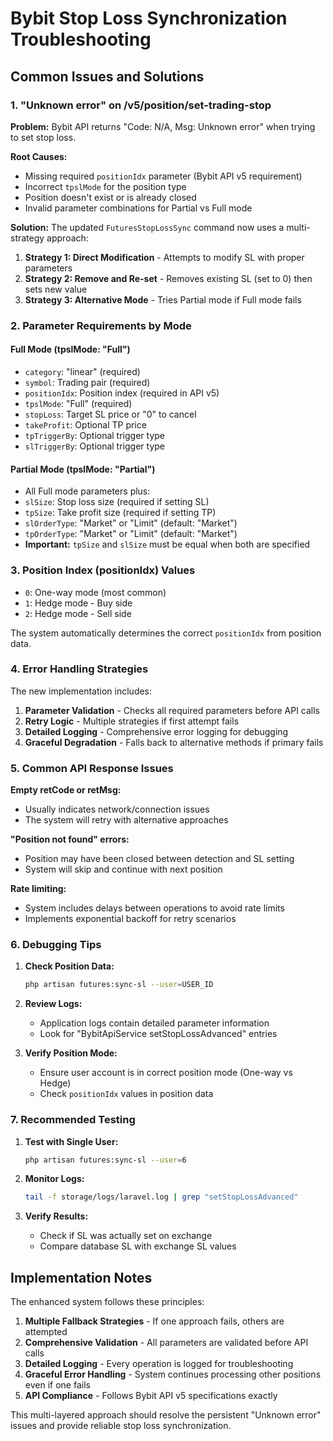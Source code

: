 # Bybit Stop Loss Synchronization Troubleshooting

## Common Issues and Solutions

### 1. "Unknown error" on /v5/position/set-trading-stop

**Problem:** Bybit API returns "Code: N/A, Msg: Unknown error" when trying to set stop loss.

**Root Causes:**
- Missing required `positionIdx` parameter (Bybit API v5 requirement)
- Incorrect `tpslMode` for the position type
- Position doesn't exist or is already closed
- Invalid parameter combinations for Partial vs Full mode

**Solution:** The updated `FuturesStopLossSync` command now uses a multi-strategy approach:

1. **Strategy 1: Direct Modification** - Attempts to modify SL with proper parameters
2. **Strategy 2: Remove and Re-set** - Removes existing SL (set to 0) then sets new value
3. **Strategy 3: Alternative Mode** - Tries Partial mode if Full mode fails

### 2. Parameter Requirements by Mode

#### Full Mode (tpslMode: "Full")
- `category`: "linear" (required)
- `symbol`: Trading pair (required)
- `positionIdx`: Position index (required in API v5)
- `tpslMode`: "Full" (required)
- `stopLoss`: Target SL price or "0" to cancel
- `takeProfit`: Optional TP price
- `tpTriggerBy`: Optional trigger type
- `slTriggerBy`: Optional trigger type

#### Partial Mode (tpslMode: "Partial")
- All Full mode parameters plus:
- `slSize`: Stop loss size (required if setting SL)
- `tpSize`: Take profit size (required if setting TP)
- `slOrderType`: "Market" or "Limit" (default: "Market")
- `tpOrderType`: "Market" or "Limit" (default: "Market")
- **Important:** `tpSize` and `slSize` must be equal when both are specified

### 3. Position Index (positionIdx) Values

- `0`: One-way mode (most common)
- `1`: Hedge mode - Buy side
- `2`: Hedge mode - Sell side

The system automatically determines the correct `positionIdx` from position data.

### 4. Error Handling Strategies

The new implementation includes:

1. **Parameter Validation** - Checks all required parameters before API calls
2. **Retry Logic** - Multiple strategies if first attempt fails
3. **Detailed Logging** - Comprehensive error logging for debugging
4. **Graceful Degradation** - Falls back to alternative methods if primary fails

### 5. Common API Response Issues

**Empty retCode or retMsg:**
- Usually indicates network/connection issues
- The system will retry with alternative approaches

**"Position not found" errors:**
- Position may have been closed between detection and SL setting
- System will skip and continue with next position

**Rate limiting:**
- System includes delays between operations to avoid rate limits
- Implements exponential backoff for retry scenarios

### 6. Debugging Tips

1. **Check Position Data:**
   ```bash
   php artisan futures:sync-sl --user=USER_ID
   ```

2. **Review Logs:**
   - Application logs contain detailed parameter information
   - Look for "BybitApiService setStopLossAdvanced" entries

3. **Verify Position Mode:**
   - Ensure user account is in correct position mode (One-way vs Hedge)
   - Check `positionIdx` values in position data

### 7. Recommended Testing

1. **Test with Single User:**
   ```bash
   php artisan futures:sync-sl --user=6
   ```

2. **Monitor Logs:**
   ```bash
   tail -f storage/logs/laravel.log | grep "setStopLossAdvanced"
   ```

3. **Verify Results:**
   - Check if SL was actually set on exchange
   - Compare database SL with exchange SL values

## Implementation Notes

The enhanced system follows these principles:

1. **Multiple Fallback Strategies** - If one approach fails, others are attempted
2. **Comprehensive Validation** - All parameters are validated before API calls
3. **Detailed Logging** - Every operation is logged for troubleshooting
4. **Graceful Error Handling** - System continues processing other positions even if one fails
5. **API Compliance** - Follows Bybit API v5 specifications exactly

This multi-layered approach should resolve the persistent "Unknown error" issues and provide reliable stop loss synchronization.